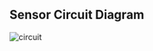 

## Sensor Circuit Diagram 
![circuit](https://github.com/user-attachments/assets/285bdc15-825a-4d0b-95c5-15ca7bfefae5)
